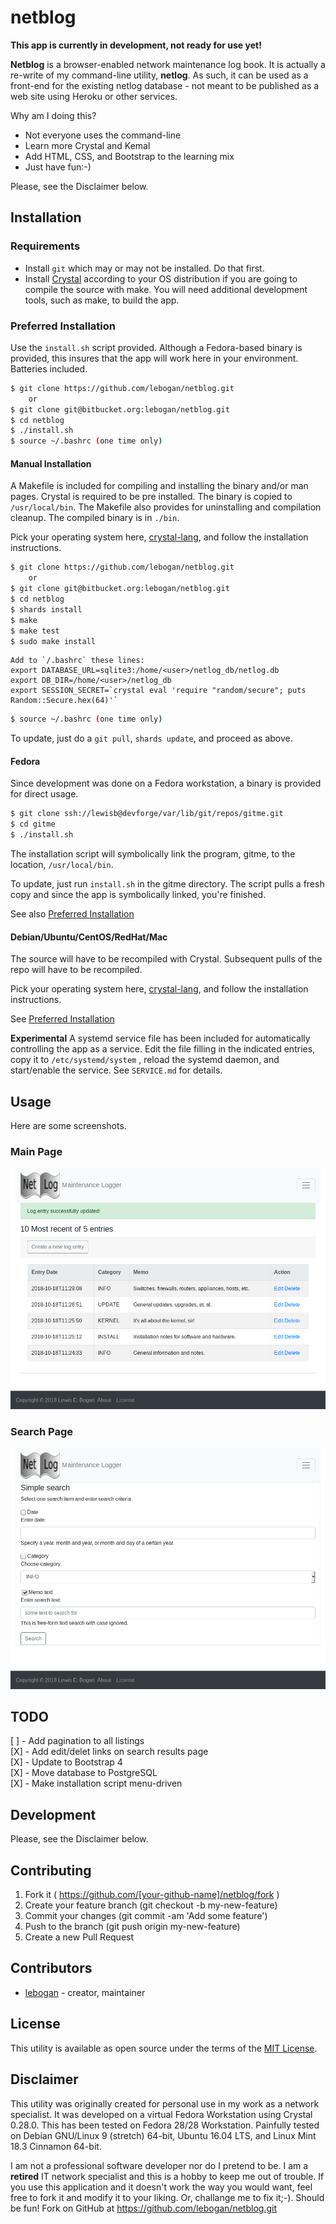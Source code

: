 # netblog

**This app is currently in development, not ready for use yet!**

**Netblog** is a browser-enabled network maintenance log book. It
is actually a re-write of my command-line utility, **netlog**. As such, 
it can be used as a front-end for the existing netlog database - 
not meant to be published as a web site using Heroku or other services.

Why am I doing this?
- Not everyone uses the command-line
- Learn more Crystal and Kemal
- Add HTML, CSS, and Bootstrap to the learning mix
- Just have fun:-)  

Please, see the Disclaimer below.

## Installation

### Requirements
- Install `git` which may or may not be installed. Do that first.
- Install [Crystal](https://crystal-lang.org/docs/installation/)
according to your OS distribution if you are going to compile the source with
make. You will need additional development tools, such as make, to build
the app.

### Preferred Installation <a name="preferred-installation"></a>
Use the `install.sh` script provided. Although a Fedora-based binary is provided,
this insures that the app will work here in your environment. Batteries included.   
```bash
$ git clone https://github.com/lebogan/netblog.git
    or
$ git clone git@bitbucket.org:lebogan/netblog.git
$ cd netblog
$ ./install.sh
$ source ~/.bashrc (one time only)
```

#### Manual Installation
A Makefile is included for compiling and installing the binary and/or man pages.
Crystal is required to be pre installed. The binary is copied to `/usr/local/bin`.
The Makefile also provides for uninstalling and compilation cleanup. The compiled
binary is in `./bin`.

Pick your operating system here, [crystal-lang](https://crystal-lang.org/reference/installation/),
and follow the installation instructions.

```bash
$ git clone https://github.com/lebogan/netblog.git
    or
$ git clone git@bitbucket.org:lebogan/netblog.git
$ cd netblog
$ shards install
$ make
$ make test
$ sudo make install
```

```text
Add to `/.bashrc` these lines:
export DATABASE_URL=sqlite3:/home/<user>/netlog_db/netlog.db
export DB_DIR=/home/<user>/netlog_db
export SESSION_SECRET=`crystal eval 'require "random/secure"; puts Random::Secure.hex(64)'`
```

```bash
$ source ~/.bashrc (one time only)
```
To update, just do a `git pull`, `shards update`, and proceed as above.

#### Fedora
Since development was done on a Fedora workstation, a binary is provided for
direct usage.
```bash
$ git clone ssh://lewisb@devforge/var/lib/git/repos/gitme.git
$ cd gitme
$ ./install.sh
```
The installation script will symbolically link the program, gitme, to the 
location, `/usr/local/bin`.

To update, just run `install.sh` in the gitme directory. The script pulls a
fresh copy and since the app is symbolically linked, you're finished.

See also [Preferred Installation](#preferred-installation)

#### Debian/Ubuntu/CentOS/RedHat/Mac
The source will have to be recompiled with Crystal. Subsequent pulls of the repo
will have to be recompiled.

Pick your operating system here, [crystal-lang](https://crystal-lang.org/reference/installation/),
and follow the installation instructions.

See [Preferred Installation](#preferred-installation)

**Experimental**
A systemd service file has been included for automatically controlling the app as a 
service. Edit the file filling in the indicated entries, copy it to `/etc/systemd/system`
, reload the systemd daemon, and start/enable the service. See `SERVICE.md` for details.


## Usage
Here are some screenshots.

### Main Page
![figure 1](./public/images/NetBLog.png)

### Search Page
![figure 2](./public/images/Search.png)

## TODO
[ ] - Add pagination to all listings  
[X] - Add edit/delet links on search results page  
[X] - Update to Bootstrap 4  
[X] - Move database to PostgreSQL  
[X] - Make installation script menu-driven

## Development
Please, see the Disclaimer below.

## Contributing
1. Fork it ( https://github.com/[your-github-name]/netblog/fork )
2. Create your feature branch (git checkout -b my-new-feature)
3. Commit your changes (git commit -am 'Add some feature')
4. Push to the branch (git push origin my-new-feature)
5. Create a new Pull Request

## Contributors
- [lebogan](https://github.com/lebogan/netblog.git) - creator, maintainer

## License
This utility is available as open source under the terms of the
[MIT License](http://opensource.org/licenses/MIT).

## Disclaimer
This utility was originally created for personal use in my work as a network
specialist. It was developed on a virtual Fedora Workstation using Crystal 0.28.0.
This has been tested on Fedora 28/28 Workstation. Painfully tested on 
Debian GNU/Linux 9 (stretch) 64-bit, Ubuntu 16.04 LTS, and Linux Mint 18.3 
Cinnamon 64-bit.

I am not a professional software developer nor do I pretend to be. I am a **retired** IT 
network specialist and this is a hobby to keep me out of trouble. If you 
use this application and it doesn't work the way you would want, feel free to 
fork it and modify it to your liking. Or, challange me to fix it;-).
Should be fun! Fork on GitHub at https://github.com/lebogan/netblog.git
